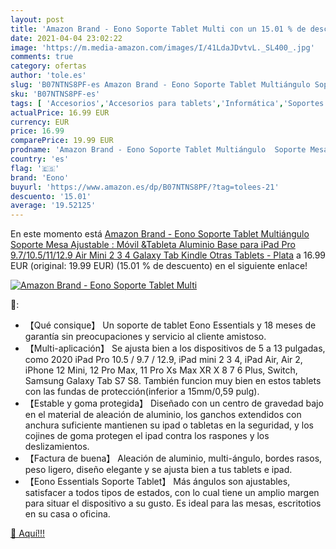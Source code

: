 ```yaml
---
layout: post
title: 'Amazon Brand - Eono Soporte Tablet Multi con un 15.01 % de descuento'
date: 2021-04-04 23:02:22
image: 'https://m.media-amazon.com/images/I/41LdaJDvtvL._SL400_.jpg'
comments: true
category: ofertas
author: 'tole.es'
slug: 'B07NTNS8PF-es Amazon Brand - Eono Soporte Tablet Multiángulo Soporte...'
sku: 'B07NTNS8PF-es'
tags: [ 'Accesorios','Accesorios para tablets','Informática','Soportes para tablets','eono','ipad', ]
actualPrice: 16.99 EUR
currency: EUR
price: 16.99
comparePrice: 19.99 EUR
prodname: 'Amazon Brand - Eono Soporte Tablet Multiángulo  Soporte Mesa Ajustable : Móvil &Tableta Aluminio Base para iPad Pro 9.7/10.5/11/12.9  Air Mini 2 3 4  Galaxy Tab  Kindle  Otras Tablets - Plata'
country: 'es'
flag: '🇪🇸'
brand: 'Eono'
buyurl: 'https://www.amazon.es/dp/B07NTNS8PF/?tag=tolees-21'
descuento: '15.01'
average: '19.52125'
---
```


En este momento está [Amazon Brand - Eono Soporte Tablet Multiángulo  Soporte Mesa Ajustable : Móvil &Tableta Aluminio Base para iPad Pro 9.7/10.5/11/12.9  Air Mini 2 3 4  Galaxy Tab  Kindle  Otras Tablets - Plata](https://www.amazon.es/dp/B07NTNS8PF/?tag=tolees-21) a 16.99 EUR (original: 19.99 EUR) (15.01 %  de descuento) en el siguiente enlace!

[![Amazon Brand - Eono Soporte Tablet Multi](https://m.media-amazon.com/images/I/41LdaJDvtvL._SL400_.jpg)](https://www.amazon.es/dp/B07NTNS8PF/?tag=tolees-21)

🔎:

- 【Qué consique】 Un soporte de tablet Eono Essentials y 18 meses de garantía sin preocupaciones y servicio al cliente amistoso.
- 【Multi-aplicación】 Se ajusta bien a los dispositivos de 5 a 13 pulgadas, como 2020 iPad Pro 10.5 / 9.7 / 12.9, iPad mini 2 3 4, iPad Air, Air 2, iPhone 12 Mini, 12 Pro Max, 11 Pro Xs Max XR X 8 7 6 Plus, Switch, Samsung Galaxy Tab S7 S8. También funcion muy bien en estos tablets con las fundas de protección(inferior a 15mm/0,59 pulg).
- 【Estable y goma protegida】 Diseñado con un centro de gravedad bajo en el material de aleación de aluminio, los ganchos extendidos con anchura suficiente mantienen su ipad o tabletas en la seguridad, y los cojines de goma protegen el ipad contra los raspones y los deslizamientos.
- 【Factura de buena】 Aleación de aluminio, multi-ángulo, bordes rasos, peso ligero, diseño elegante y se ajusta bien a tus tablets e ipad.
- 【Eono Essentials Soporte Tablet】 Más ángulos son ajustables, satisfacer a todos tipos de estados, con lo cual tiene un amplio margen para situar el dispositivo a su gusto. Es ideal para las mesas, escritotios en su casa o oficina.

[🛒 Aquí!!!](https://www.amazon.es/dp/B07NTNS8PF/?tag=tolees-21)
